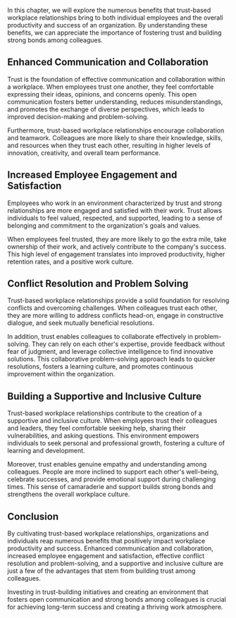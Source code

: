 
In this chapter, we will explore the numerous benefits that trust-based workplace relationships bring to both individual employees and the overall productivity and success of an organization. By understanding these benefits, we can appreciate the importance of fostering trust and building strong bonds among colleagues.

## Enhanced Communication and Collaboration

Trust is the foundation of effective communication and collaboration within a workplace. When employees trust one another, they feel comfortable expressing their ideas, opinions, and concerns openly. This open communication fosters better understanding, reduces misunderstandings, and promotes the exchange of diverse perspectives, which leads to improved decision-making and problem-solving.

Furthermore, trust-based workplace relationships encourage collaboration and teamwork. Colleagues are more likely to share their knowledge, skills, and resources when they trust each other, resulting in higher levels of innovation, creativity, and overall team performance.

## Increased Employee Engagement and Satisfaction

Employees who work in an environment characterized by trust and strong relationships are more engaged and satisfied with their work. Trust allows individuals to feel valued, respected, and supported, leading to a sense of belonging and commitment to the organization's goals and values.

When employees feel trusted, they are more likely to go the extra mile, take ownership of their work, and actively contribute to the company's success. This high level of engagement translates into improved productivity, higher retention rates, and a positive work culture.

## Conflict Resolution and Problem Solving

Trust-based workplace relationships provide a solid foundation for resolving conflicts and overcoming challenges. When colleagues trust each other, they are more willing to address conflicts head-on, engage in constructive dialogue, and seek mutually beneficial resolutions.

In addition, trust enables colleagues to collaborate effectively in problem-solving. They can rely on each other's expertise, provide feedback without fear of judgment, and leverage collective intelligence to find innovative solutions. This collaborative problem-solving approach leads to quicker resolutions, fosters a learning culture, and promotes continuous improvement within the organization.

## Building a Supportive and Inclusive Culture

Trust-based workplace relationships contribute to the creation of a supportive and inclusive culture. When employees trust their colleagues and leaders, they feel comfortable seeking help, sharing their vulnerabilities, and asking questions. This environment empowers individuals to seek personal and professional growth, fostering a culture of learning and development.

Moreover, trust enables genuine empathy and understanding among colleagues. People are more inclined to support each other's well-being, celebrate successes, and provide emotional support during challenging times. This sense of camaraderie and support builds strong bonds and strengthens the overall workplace culture.

## Conclusion

By cultivating trust-based workplace relationships, organizations and individuals reap numerous benefits that positively impact workplace productivity and success. Enhanced communication and collaboration, increased employee engagement and satisfaction, effective conflict resolution and problem-solving, and a supportive and inclusive culture are just a few of the advantages that stem from building trust among colleagues.

Investing in trust-building initiatives and creating an environment that fosters open communication and strong bonds among colleagues is crucial for achieving long-term success and creating a thriving work atmosphere.
